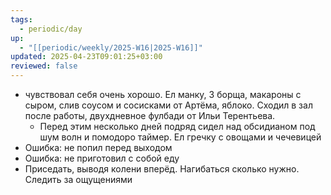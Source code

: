 ```yaml
---
tags:
  - periodic/day
up:
  - "[[periodic/weekly/2025-W16|2025-W16]]"
updated: 2025-04-23T09:01:25+03:00
reviewed: false
---
```


- чувствовал себя очень хорошо. Ел манку, 3 борща, макароны с сыром, слив соусом и сосисками от Артёма, яблоко. Сходил в зал после работы, двухдневное фулбади от Ильи Терентьева.
	- Перед этим несколько дней подряд сидел над обсидианом под шум волн и помодоро таймер. Ел гречку с овощами и чечевицей
- Ошибка: не попил перед выходом
- Ошибка: не приготовил с собой еду
- Приседать, выводя колени вперёд. Нагибаться сколько нужно. Следить за ощущениями

